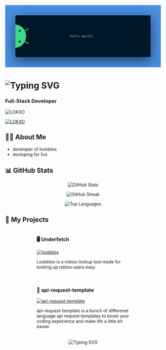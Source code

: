 <img src="https://raw.githubusercontent.com/jqlz/jqlz/refs/heads/main/bnr.png" alt=" ">

  <h1><img src="https://readme-typing-svg.herokuapp.com?font=Fira+Code&size=30&duration=3000&pause=1000&color=58A6FF&center=true&vCenter=true&width=435&lines=Hello%2C+I'm+jqlz!+%F0%9F%91%A8%E2%80%8D%F0%9F%92%BB;Welcome+to+my+profile!" alt="Typing SVG" /></h1>

  <h3>Full-Stack Developer</h3>

  <p>
    <img src="https://komarev.com/ghpvc/?username=jqlz&label=Profile%20views&color=0e75b6&style=flat" alt="LOKXO" />
  </p>

  <p>
    <a href="https://github.com/ryo-ma/github-profile-trophy">
      <img src="https://github-profile-trophy.vercel.app/?username=jqlz&theme=darkhub&column=7&margin-w=15&margin-h=15" alt="LOKXO" />
    </a>
  </p>
</div>

<div>

  <h2>🧑‍💻 About Me</h2>

  - developer of lookblox
  - devloping for fun

  <h2>📊 GitHub Stats</h2>

  <p align="center">
    <img src="https://github-readme-stats.vercel.app/api?username=jqlz&show_icons=true&theme=github_dark" alt="GitHub Stats" />
  </p>

  <p align="center">
    <img src="https://github-readme-streak-stats.herokuapp.com/?user=jqlz&theme=github-dark-blue" alt="GitHub Streak" />
  </p>

  <p align="center">
    <img src="https://github-readme-stats.vercel.app/api/top-langs/?username=jqlz&layout=compact&theme=github_dark" alt="Top Languages" />
  </p>

 <h2>🚀 My Projects</h2>

<div style="display: flex; flex-wrap: wrap; justify-content: space-around;">

  <div style="width: 45%; min-width: 300px; margin-bottom: 20px;">
    <h3>🖥️ Underfetch</h3>
    <a href="https://github.com/jqlz/lookblox">
      <img src="https://github-readme-stats.vercel.app/api/pin/?username=jqlz&repo=lookblox&theme=github_dark" alt="lookblox" />
    </a>
    <p>Lookblox is a roblox lookup tool made for looking up roblox users easy</p>
  </div>

  <div style="width: 45%; min-width: 300px; margin-bottom: 20px;">
    <h3>📃 api-request-template</h3>
    <a href="https://github.com/LOKXO/ilikerooms-minigame">
      <img src="https://github-readme-stats.vercel.app/api/pin/?username=jqlz&repo=api-request-template&theme=github_dark" alt="api-request-template" />
    </a>
    <p>api-request-template is a bunch of differenet language api request templates to boost your coding experience and make life a little bit easier.</p>
  </div>

</div>
  

<div align="center">
  <img src="https://readme-typing-svg.herokuapp.com?font=Fira+Code&pause=1000&color=58A6FF&center=true&vCenter=true&width=435&lines=try+lookblox+today!+%F0%9F%91%8B;leave+feedback+on+my+work+please!" alt="Typing SVG" />
</div>
</p>
<br>
